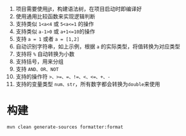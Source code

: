 1. 项目需要使用jjt，构建语法树，在项目启动时即编译好
2. 使用通用比较函数来实现逻辑判断
3. 支持类似 `1<a<4` 或 `5<a<=1` 的操作
4. 支持类似 `a-1>0` 或 `a+1<=10`的操作
5. 支持 `a = 1` 或者 `a = [1,2]`
6. 自动识别字符串，如上示例，根据 `a` 的实际类型，将值转换为对应类型
7. 支持将 `%` 自动转换为小数
8. 支持括号，用来分组
9. 支持 `AND、OR、NOT`
10. 支持的操作符 `>、>=、=、!=、<、<=、+、-`
11. 支持的变量类型 `num、str`，所有数字都会转换为`double`来使用

# 构建

```shell
mvn clean generate-sources formatter:format
```
